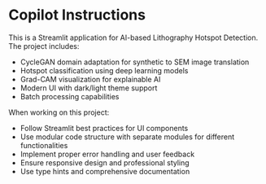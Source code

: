 # Copilot Instructions

<!-- Use this file to provide workspace-specific custom instructions to Copilot. For more details, visit https://code.visualstudio.com/docs/copilot/copilot-customization#_use-a-githubcopilotinstructionsmd-file -->

This is a Streamlit application for AI-based Lithography Hotspot Detection. The project includes:

- CycleGAN domain adaptation for synthetic to SEM image translation
- Hotspot classification using deep learning models
- Grad-CAM visualization for explainable AI
- Modern UI with dark/light theme support
- Batch processing capabilities

When working on this project:
- Follow Streamlit best practices for UI components
- Use modular code structure with separate modules for different functionalities
- Implement proper error handling and user feedback
- Ensure responsive design and professional styling
- Use type hints and comprehensive documentation
